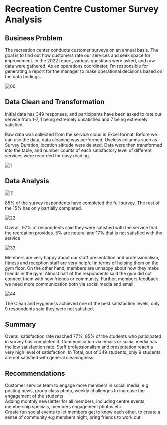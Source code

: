 # Recreation Centre Customer Survey Analysis
## Business Problem
The recreation center conducts customer surveys on an annual basis. The goal is to find out how customers rate our services and seek space for improvement. In the 2022 report, various questions were asked, and raw data were gathered. As an operations coordinator, I’m responsible for generating a report for the manager to make operational decisions based on the data findings.

![00](https://github.com/dandai509/Customer-Survey-Analysis/assets/106848444/93767468-b386-485a-8e55-276dc38bfd9d)


## Data Clean and Transformation
Initial data has 349 responses, and participants have been asked to rate our service from 1-7, 1 being extremely unsatisfied and 7 being extremely satisfied. 

Raw data was collected from the service cloud in Excel format. Before we can use the data, data cleaning was performed. Useless columns such as Survey Duration, location altitude were deleted. Data were then transformed into the table, and number counts of each satisfactory level of different services were recorded for easy reading. 

![1](https://github.com/dandai509/Customer-Survey-Analysis/assets/106848444/de9154b2-10fd-481b-b935-63e661f7415f)

## Data Analysis

![11](https://github.com/dandai509/Customer-Survey-Analysis/assets/106848444/77e65e1d-a4c6-400d-916b-6f1d887b8e9d)

85% of the survey respondents have completed the full survey. The rest of the 15% has only partially completed.

![22](https://github.com/dandai509/Customer-Survey-Analysis/assets/106848444/3873b03d-8761-45c2-bf78-506b66f183d0)

Overall, 97% of respondents said they were satisfied with the service that the recreation provides. 5% are netural and 17% that is not satisfied with the service

![33](https://github.com/dandai509/Customer-Survey-Analysis/assets/106848444/5c94ae69-9c7f-4d9c-b4ba-3e735b99bdab)

Members are very happy about our staff presentation and professionalism, fitness and reception staff are very helpful in terms of helping them on the gym floor. On the other hand, members are unhappy about how they make friends in the gym. Almost half of the respondents said the gym did not connect them with new friends or community. Further, members feedback we need more communication both via social media and email.

![44](https://github.com/dandai509/Customer-Survey-Analysis/assets/106848444/2b5559b3-9aa4-4fd4-8b07-96b3ff7f5502)

The Clean and Hygieness achieved one of the best satisfaction levels, only 9 respondents said they were not satisfied. 

## Summary

Overall satisfaction rate reached 77%, 85% of the students who paticipated in survey has completed it. Communication via emails or social media has the low satisfaction rate. Staff professionalism and presentation reach a very high level of satisfaction. In Total, out of 349 students, only 9 students are not satisfied with general cleaningness.

## Recommendations 

Customer service team to engage more members in social media, e.g posting news, group class photo, weekly challenges to increase the engagement of the students 											
Adding monthly newsletter for all members, including centre events, membership specials, members engagement photos etc																			
Create fun social events to let members get to know each other, to create a sense of community e.g members night, bring friends to work out 	


